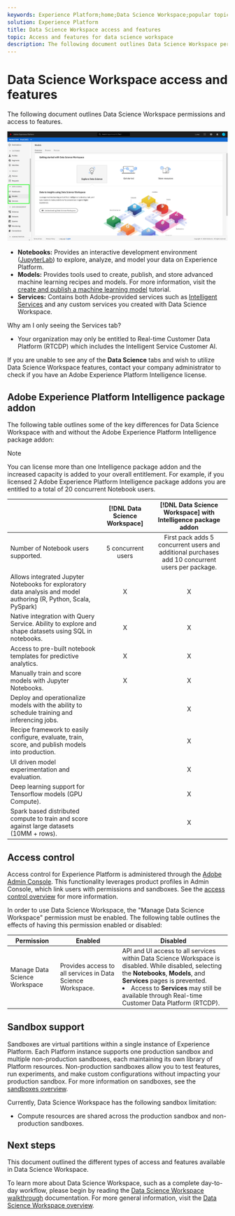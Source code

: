 ```yaml
---
keywords: Experience Platform;home;Data Science Workspace;popular topics;access control;sandbox;intelligence pack;dsw features;dsw access;Adobe Experience Platform Intelligence;intelligence;aep intelligence package
solution: Experience Platform
title: Data Science Workspace access and features
topic: Access and features for data science workspace
description: The following document outlines Data Science Workspace permissions and access to features. 
---
```


# Data Science Workspace access and features

The following document outlines Data Science Workspace permissions and access to features. 

![DSW tabs](./images/access/platform-tabs.png)

- **Notebooks:** Provides an interactive development environment ([JupyterLab](./jupyterlab/overview.md)) to explore, analyze, and model your data on Experience Platform.
- **Models:** Provides tools used to create, publish, and store advanced machine learning recipes and models. For more information, visit the [create and publish a machine learning model](./models-recipes/create-publish-model.md) tutorial.
- **Services:** Contains both Adobe-provided services such as [Intelligent Services](../intelligent-services/home.md) and any custom services you created with Data Science Workspace.

Why am I only seeing the Services tab?

- Your organization may only be entitled to Real-time Customer Data Platform (RTCDP) which includes the Intelligent Service Customer AI.

If you are unable to see any of the **Data Science** tabs and wish to utilize Data Science Workspace features, contact your company administrator to check if you have an Adobe Experience Platform Intelligence license.

## Adobe Experience Platform Intelligence package addon

The following table outlines some of the key differences for Data Science Workspace with and without the Adobe Experience Platform Intelligence package addon:

>[!NOTE]
>
>You can license more than one Intelligence package addon and the increased capacity is added to your overall entitlement. For example, if you licensed 2 Adobe Experience Platform Intelligence package addons you are entitled to a total of 20 concurrent Notebook users.

| | [!DNL Data Science Workspace] | [!DNL Data Science Workspace] with Intelligence package addon |
| --- | :---: | :---: |
| Number of Notebook users supported. | 5 concurrent users | First pack adds 5 concurrent users and additional purchases add 10 concurrent users per package. |
| Allows integrated Jupyter Notebooks for exploratory data analysis and model authoring (R, Python, Scala, PySpark) | X | X |
| Native integration with Query Service. Ability to explore and shape datasets using SQL in notebooks. | X | X |
| Access to pre-built notebook templates for predictive analytics. | X | X |
| Manually train and score models with Jupyter Notebooks. | X | X |
| Deploy and operationalize models with the ability to schedule training and inferencing jobs. | | X |
| Recipe framework to easily configure, evaluate, train, score, and publish models into production. |  | X |
| UI driven model experimentation and evaluation. | | X |
| Deep learning support for Tensorflow models (GPU Compute). | | X |
| Spark based distributed compute to train and score against large datasets (10MM + rows). | | X |

## Access control

Access control for Experience Platform is administered through the [Adobe Admin Console](https://adminconsole.adobe.com). This functionality leverages product profiles in Admin Console, which link users with permissions and sandboxes. See the [access control overview](../access-control/home.md) for more information.

In order to use Data Science Workspace, the "Manage Data Science Workspace" permission must be enabled. The following table outlines the effects of having this permission enabled or disabled:

| Permission | Enabled | Disabled |
|---|---|---|
| Manage Data Science Workspace | Provides access to all services in Data Science Workspace. | API and UI access to all services within Data Science Workspace is disabled. While disabled, selecting the **Notebooks**, **Models**, and **Services** pages is prevented. <li>Access to **Services** may still be available through Real-time Customer Data Platform (RTCDP).</li> |

## Sandbox support

Sandboxes are virtual partitions within a single instance of Experience Platform. Each Platform instance supports one production sandbox and multiple non-production sandboxes, each maintaining its own library of Platform resources. Non-production sandboxes allow you to test features, run experiments, and make custom configurations without impacting your production sandbox. For more information on sandboxes, see the [sandboxes overview](../sandboxes/home.md).

Currently, Data Science Workspace has the following sandbox limitation:

- Compute resources are shared across the production sandbox and non-production sandboxes.

## Next steps

This document outlined the different types of access and features available in Data Science Workspace.

To learn more about Data Science Workspace, such as a complete day-to-day workflow, please begin by reading the [Data Science Workspace walkthrough](./walkthrough.md) documentation. For more general information, visit the [Data Science Workspace overview](./home.md).